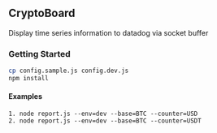 ## CryptoBoard
Display time series information to datadog via socket buffer

### Getting Started
```bash
cp config.sample.js config.dev.js
npm install
```

#### Examples
```
1. node report.js --env=dev --base=BTC --counter=USD
2. node report.js --env=dev --base=BTC --counter=USDT
```
